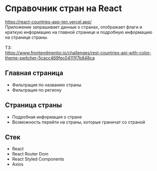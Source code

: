 # Справочник стран на React

https://react-countries-app-ten.vercel.app/<br>
Приложение запрашивает данные о странах, отображает флаги и краткую информацию на главной странице и подробную информацию на странице страны.<br>
<br>
ТЗ:<br>
https://www.frontendmentor.io/challenges/rest-countries-api-with-color-theme-switcher-5cacc469fec04111f7b848ca

## Главная страница
- Фильтрация по названию страны
- Фильтрация по региону

## Страница страны
- Подробная информация о стране
- Возможность перейти на страны, которые граничат со страной

## Стек
- React
- React Router Dom
- React Styled Components
- Axios
